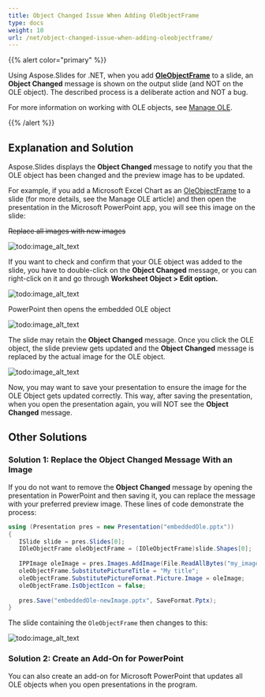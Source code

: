 ```yaml
---
title: Object Changed Issue When Adding OleObjectFrame
type: docs
weight: 10
url: /net/object-changed-issue-when-adding-oleobjectframe/
---
```


{{% alert color="primary" %}} 

Using Aspose.Slides for .NET, when you add **[OleObjectFrame](https://apireference.aspose.com/slides/net/aspose.slides/oleobjectframe)** to a slide, an **Object Changed** message is shown on the output slide (and NOT on the OLE object). The described process is a deliberate action and NOT a bug. 

For more information on working with OLE objects, see [Manage OLE](/slides/net/manage-ole/). 

{{% /alert %}} 
## **Explanation** and Solution
Aspose.Slides displays the **Object Changed** message to notify you that the OLE object has been changed and the preview image has to be updated. 

For example, if you add a Microsoft Excel Chart as an [OleObjectFrame](https://apireference.aspose.com/slides/net/aspose.slides/oleobjectframe) to a slide (for more details, see the Manage OLE article) and then open the presentation in the Microsoft PowerPoint app, you will see this image on the slide:

~~Replace all images with new images~~

![todo:image_alt_text](object-changed-issue-when-adding-oleobjectframe_1.png)

If you want to check and confirm that your OLE object was added to the slide, you have to double-click on the **Object Changed** message, or you can right-click on it and go through **Worksheet Object >  Edit option.**

![todo:image_alt_text](object-changed-issue-when-adding-oleobjectframe_2.png)

PowerPoint then opens the embedded OLE object

![todo:image_alt_text](object-changed-issue-when-adding-oleobjectframe_3.png)



The slide may retain the **Object Changed** message. Once you click the OLE object, the slide preview gets updated and the **Object Changed** message is replaced by the actual image for the OLE object. 

![todo:image_alt_text](object-changed-issue-when-adding-oleobjectframe_4.png)

Now, you may want to save your presentation to ensure the image for the OLE Object gets updated correctly. This way, after saving the presentation, when you open the presentation again, you will NOT see the **Object Changed** message. 

## **Other Solutions**
### **Solution 1: Replace the Object Changed Message With an Image**

If you do not want to remove the **Object Changed** message by opening the presentation in PowerPoint and then saving it, you can replace the message with your preferred preview image. These lines of code demonstrate the process:

``` csharp 
using (Presentation pres = new Presentation("embeddedOle.pptx"))
{
   ISlide slide = pres.Slides[0];
   IOleObjectFrame oleObjectFrame = (IOleObjectFrame)slide.Shapes[0];
    
   IPPImage oleImage = pres.Images.AddImage(File.ReadAllBytes("my_image.png"));
   oleObjectFrame.SubstitutePictureTitle = "My title";
   oleObjectFrame.SubstitutePictureFormat.Picture.Image = oleImage;
   oleObjectFrame.IsObjectIcon = false;
    
   pres.Save("embeddedOle-newImage.pptx", SaveFormat.Pptx);
}
```

The slide containing the `OleObjectFrame` then changes to this:

![todo:image_alt_text](object-changed-issue-when-adding-oleobjectframe_5.png)

### **Solution 2: Create an Add-On for PowerPoint**
You can also create an add-on for Microsoft PowerPoint that updates all OLE objects when you open presentations in the program. 

